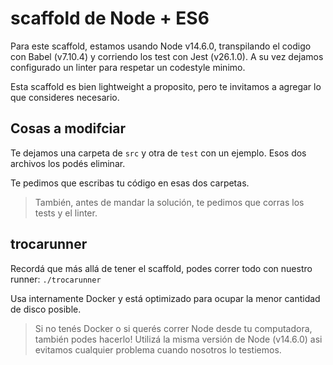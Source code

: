 # scaffold de Node + ES6

Para este scaffold, estamos usando Node v14.6.0, transpilando el codigo con Babel (v7.10.4) y corriendo los test con Jest (v26.1.0).
A su vez dejamos configurado un linter para respetar un codestyle minimo.

Esta scaffold es bien lightweight a proposito, pero te invitamos a agregar lo que consideres necesario.

## Cosas a modifciar

Te dejamos una carpeta de `src` y otra de `test` con un ejemplo. Esos dos archivos los podés eliminar.

Te pedimos que escribas tu código en esas dos carpetas.

> También, antes de mandar la solución, te pedimos que corras los tests y el linter.

## trocarunner

Recordá que más allá de tener el scaffold, podes correr todo con nuestro runner: `./trocarunner`

Usa internamente Docker y está optimizado para ocupar la menor cantidad de disco posible.

> Si no tenés Docker o si querés correr Node desde tu computadora, también podes hacerlo! Utilizá la misma versión de Node (v14.6.0) asi evitamos cualquier problema cuando nosotros lo testiemos.
